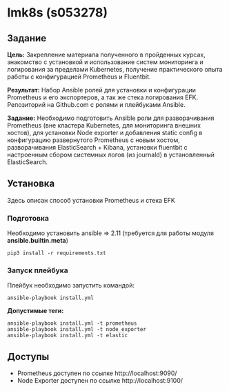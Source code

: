# lmk8s (s053278)
## Задание

**Цель:** Закрепление материала полученного в пройденных курсах, знакомство с установкой и использование систем мониторинга и логирования за пределами Kubernetes, получение практического опыта работы с конфигурацией Prometheus и Fluentbit.

**Результат:** Набор Ansible ролей для установки и конфигурации Prometheus и его экспортеров, а так же стека логирования EFK.
Репозиторий на Github.com с ролями и плейбуками Ansible.

**Задание:** Необходимо подготовить Ansible роли для разворачивания Prometheus (вне кластера Kubernetes, для мониторинга внешних хостов), для установки Node exporter и добавления static config в конфигурацию развернутого Prometheus с новым хостом, разворачивания ElasticSearch + Kibana, установки fluentbit с настроенным сбором системных логов (из journald) в установленный ElasticSearch.

## Установка
Здесь описан способ установки Prometheus и стека EFK

### Подготовка
Необходимо установить ansible => 2.11 (требуется для работы модуля **ansible.builtin.meta**)
```
pip3 install -r requirements.txt
```
### Запуск плейбука
Плейбук необходимо запустить командой:
```
ansible-playbook install.yml
```

**Допустимые теги:**
```
ansible-playbook install.yml -t prometheus
ansible-playbook install.yml -t node_exporter
ansible-playbook install.yml -t elastic
```

## Доступы
- Prometheus доступен по ссылке http://localhost:9090/
- Node Exporter доступен по ссылке http://localhost:9100/
